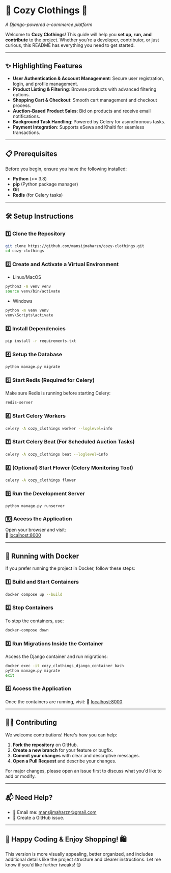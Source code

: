 # 📌 Cozy Clothings 🧥  
_A Django-powered e-commerce platform_  

Welcome to **Cozy Clothings**! This guide will help you **set up, run, and contribute** to the project. Whether you're a developer, contributor, or just curious, this README has everything you need to get started.

---

## ✨ Highlighting Features  
- **User Authentication & Account Management**: Secure user registration, login, and profile management. 
- **Product Listing & Filtering**: Browse products with advanced filtering options.
- **Shopping Cart & Checkout**: Smooth cart management and checkout process.
- **Auction-Based Product Sales**: Bid on products and receive email notifications.
- **Background Task Handling**: Powered by Celery for asynchronous tasks.
- **Payment Integration**: Supports eSewa and Khalti for seamless transactions.

---

## 📋 Prerequisites  
Before you begin, ensure you have the following installed: 
- **Python** (>= 3.8)  
- **pip** (Python package manager)  
- **Git**  
- **Redis** (for Celery tasks)  

---

## 🛠️ Setup Instructions  

### 1️⃣ Clone the Repository  
```bash
git clone https://github.com/mansijmaharzn/cozy-clothings.git
cd cozy-clothings
```

### 2️⃣ Create and Activate a Virtual Environment

- Linux/MacOS
```bash
python3 -m venv venv
source venv/bin/activate
```

- Windows
```bash
python -m venv venv
venv\Scripts\activate
```

### 3️⃣ Install Dependencies
```bash
pip install -r requirements.txt
```

### 4️⃣ Setup the Database
```bash
python manage.py migrate
```

### 5️⃣ Start Redis (Required for Celery)
Make sure Redis is running before starting Celery:
```bash
redis-server
```

### 6️⃣ Start Celery Workers
```bash
celery -A cozy_clothings worker --loglevel=info
```

### 7️⃣ Start Celery Beat (For Scheduled Auction Tasks)
```bash
celery -A cozy_clothings beat --loglevel=info
```

### 8️⃣ (Optional) Start Flower (Celery Monitoring Tool)
```bash
celery -A cozy_clothings flower
```

### 9️⃣ Run the Development Server
```
python manage.py runserver
```

### 🔟 Access the Application
Open your browser and visit:  
🔗 [localhost:8000](http://127.0.0.1:8000)

---

## 🐳 Running with Docker
If you prefer running the project in Docker, follow these steps:

### 1️⃣ Build and Start Containers
```bash
docker compose up --build
```

### 2️⃣ Stop Containers
To stop the containers, use:
```bash
docker-compose down
```

### 3️⃣ Run Migrations Inside the Container
Access the Django container and run migrations:
```bash
docker exec -it cozy_clothings_django_container bash
python manage.py migrate
exit
```

### 4️⃣ Access the Application
Once the containers are running, visit:
🔗 [localhost:8000](http://127.0.0.1:8000)

---

## 👨‍💻 Contributing
We welcome contributions! Here's how you can help:

1. **Fork the repository** on GitHub.
1. **Create a new branch** for your feature or bugfix.
1. **Commit your changes** with clear and descriptive messages.
1. **Open a Pull Request** and describe your changes.

For major changes, please open an issue first to discuss what you'd like to add or modify.

---

## 📬 Need Help?
- 📩 Email me: mansijmaharzn@gmail.com  
- 🐛 Create a GitHub issue.

---

## 🚀 Happy Coding & Enjoy Shopping! 🛍️
This version is more visually appealing, better organized, and includes additional details like the project structure and clearer instructions. Let me know if you'd like further tweaks! 😊